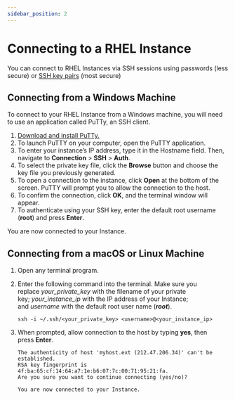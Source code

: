 ```yaml
---
sidebar_position: 2
---
```

# Connecting to a RHEL Instance

You can connect to RHEL Instances via SSH sessions using passwords (less secure) or [SSH key pairs](/docs/ToolsandUtilities/ManagingSSHKeysandKeyPairs) (most secure)

## Connecting from a Windows Machine

To connect to your RHEL Instance from a Windows machine, you will need to use an application called PuTTy, an SSH client.

1. [Download and install PuTTy.](https://www.chiark.greenend.org.uk/~sgtatham/putty/latest.html)
2. To launch PuTTY on your computer, open the PuTTY application.
3. To enter your instance’s IP address, type it in the Hostname field. Then, navigate to **Connection** > **SSH** > **Auth**.
4. To select the private key file, click the **Browse** button and choose the key file you previously generated.
5. To open a connection to the instance, click **Open** at the bottom of the screen. PuTTY will prompt you to allow the connection to the host.
6. To confirm the connection, click **OK**, and the terminal window will appear.
7. To authenticate using your SSH key, enter the default root username (**root**) and press **Enter**.

You are now connected to your Instance.

## Connecting from a macOS or Linux Machine

1. Open any terminal program.
2. Enter the following command into the terminal. Make sure you replace _your_private_key_ with the filename of your private key; _your_instance_ip_ with the IP address of your Instance; and _username_ with the default root user name (_**root**_).

	```
	ssh -i ~/.ssh/<your_private_key> <username>@<your_instance_ip>
	```

3. When prompted, allow connection to the host by typing **yes**, then press **Enter**.

	```
	The authenticity of host 'myhost.ext (212.47.206.34)' can't be established.  
	RSA key fingerprint is 4f:ba:65:cf:14:64:a7:1e:b6:07:7c:00:71:95:21:fa.
	Are you sure you want to continue connecting (yes/no)?
	
	You are now connected to your Instance.
	```


